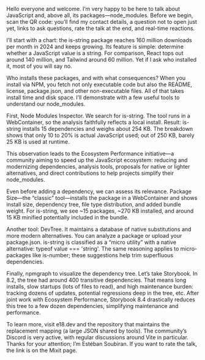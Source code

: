 Hello everyone and welcome. I’m very happy to be here to talk about JavaScript and, above all, its packages—node_modules. Before we begin, scan the QR code: you’ll find my contact details, a question not to open just yet, links to ask questions, rate the talk at the end, and real-time reactions.

I’ll start with a chart: the is-string package reaches 160 million downloads per month in 2024 and keeps growing. Its feature is simple: determine whether a JavaScript value is a string. For comparison, React tops out around 140 million, and Tailwind around 60 million. Yet if I ask who installed it, most of you will say no.

Who installs these packages, and with what consequences? When you install via NPM, you fetch not only executable code but also the README, license, package.json, and other non-executable files. All of that takes install time and disk space. I’ll demonstrate with a few useful tools to understand our node_modules.

First, Node Modules Inspector. We search for is-string. The tool runs in a WebContainer, so the analysis faithfully reflects a local install. Result: is-string installs 15 dependencies and weighs about 254 KB. The breakdown shows that only 10 to 20% is actual JavaScript used; out of 250 KB, barely 25 KB is used at runtime.

This observation leads to the Ecosystem Performance initiative—a community aiming to speed up the JavaScript ecosystem: reducing and modernizing dependencies, analysis tools, proposals for native or lighter alternatives, and direct contributions to help projects simplify their node_modules.

Even before adding a dependency, we can assess its relevance. Package Size—the “classic” tool—installs the package in a WebContainer and shows install size, dependency tree, file type distribution, and added bundle weight. For is-string, we see ~15 packages, ~270 KB installed, and around 15 KB minified potentially included in the bundle.

Another tool: DevTree. It maintains a database of native substitutions and more modern alternatives. You can analyze a package or upload your package.json. is-string is classified as a “micro utility” with a native alternative: typeof value === 'string'. The same reasoning applies to micro-packages like is-number; these suggestions help trim superfluous dependencies.

Finally, npmgraph to visualize the dependency tree. Let’s take Storybook. In 8.2, the tree had around 400 transitive dependencies. That means long installs, slow startups (lots of files to read), and high maintenance burden: tracking dozens of updates, potential regressions deep in the tree, etc. After joint work with Ecosystem Performance, Storybook 8.4 drastically reduces this tree to a few dozen dependencies, simplifying maintenance and performance.

To learn more, visit e18.dev and the repository that maintains the replacement mapping (a large JSON shared by tools). The community’s Discord is very active, with regular discussions around Vite in particular. Thanks for your attention; I’m Estéban Soubiran. If you want to rate the talk, the link is on the Mixit page.
